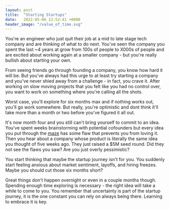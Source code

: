 ```yaml
---
layout: post
title:  "Starting Startups"
date:   2022-05-06 12:52:41 +0000
header_image: "/value_of_time.svg"
---
```


You're an engineer who just quit their job at a mid to late stage tech company and are thinking of what to do next. You've seen the company you spent the last ~4 years at grow from 100s of people to X000s of people and are excited about working again at a smaller company - but you're really bullish about starting your own.

From seeing friends go through founding a company, you know how hard it will be. But you've always had this urge to at least try starting a company and you've never shied away from a challenge - in fact, you crave it. After working on slow moving projects that you felt like you had no control over, you want to work on something where you're calling all the shots.

Worst case, you'll explore for six months max and if nothing works out, you'll go work somewhere. But really, you're optimistic and dont think it'll take more than a month or two before you've figured it all out.

<!-- read more -->

It's now month four and you still can't bring yourself to commit to an idea. You've spent weeks brainstorming with potential cofounders but every idea you put through the <a target="_blank" href="https://spark-public.s3.amazonaws.com/startup/lecture_slides/lecture5-market-wireframing-design.pdf">maze</a> has some flaw that prevents you from loving it. Then you hear about a company whose product is literally the same idea you thought of five weeks ago. They just raised a $5M seed round. Did they not see the flaws you saw? Are you just overly pessimistic?

You start thinking that maybe the startup journey isn't for you. You suddenly start feeling anxious about market sentiment, layoffs, and hiring freezes. Maybe you should cut those six months short?

Great things don't happen overnight or even in a couple months though. Spending enough time exploring is necessary - the right idea will take a while to come to you. You remember that uncertainty is part of the startup journey, it is the one constant you can rely on always being there. Learning to embrace it is key.
